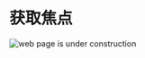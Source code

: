 # 获取焦点

![web page is under construction](https://docimages.blob.core.chinacloudapi.cn/images/commingsoon20210514.jpg)
